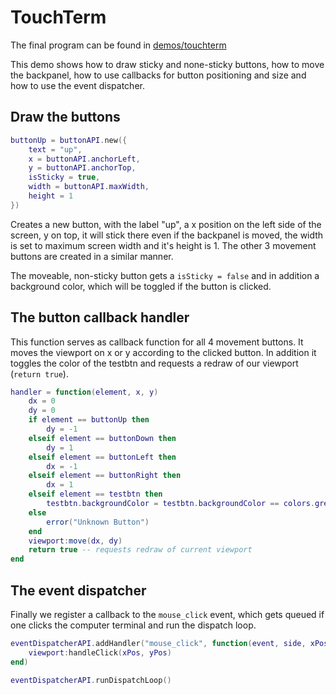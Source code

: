 # TouchTerm

The final program can be found in [demos/touchterm](../demos/touchterm)

This demo shows how to draw sticky and none-sticky buttons, how to move the backpanel, how to use callbacks for button positioning and size and how to use the event dispatcher.

## Draw the buttons

```lua
buttonUp = buttonAPI.new({
	text = "up",
	x = buttonAPI.anchorLeft,
	y = buttonAPI.anchorTop,
	isSticky = true,
	width = buttonAPI.maxWidth,
	height = 1
})
```

Creates a new button, with the label "up", a x position on the left side of the screen, y on top, it will stick there even if the backpanel is moved, the width is set to maximum screen width and it's height is 1. The other 3 movement buttons are created in a similar manner.

The moveable, non-sticky button gets a `isSticky = false` and in addition a background color, which will be toggled if the button is clicked.

## The button callback handler

This function serves as callback function for all 4 movement buttons. It moves the viewport on x or y according to the clicked button. In addition it toggles the color of the testbtn and requests a redraw of our viewport (`return true`).

```lua
handler = function(element, x, y)
	dx = 0
	dy = 0
	if element == buttonUp then
		dy = -1
	elseif element == buttonDown then
		dy = 1
	elseif element == buttonLeft then
		dx = -1
	elseif element == buttonRight then
		dx = 1
	elseif element == testbtn then
		testbtn.backgroundColor = testbtn.backgroundColor == colors.green and colors.red or colors.green
	else
		error("Unknown Button")
	end
	viewport:move(dx, dy)
	return true -- requests redraw of current viewport
end
```

## The event dispatcher

Finally we register a callback to the `mouse_click` event, which gets queued if one clicks the computer terminal and run the dispatch loop.

```lua
eventDispatcherAPI.addHandler("mouse_click", function(event, side, xPos, yPos)
	viewport:handleClick(xPos, yPos)
end)

eventDispatcherAPI.runDispatchLoop()
```

